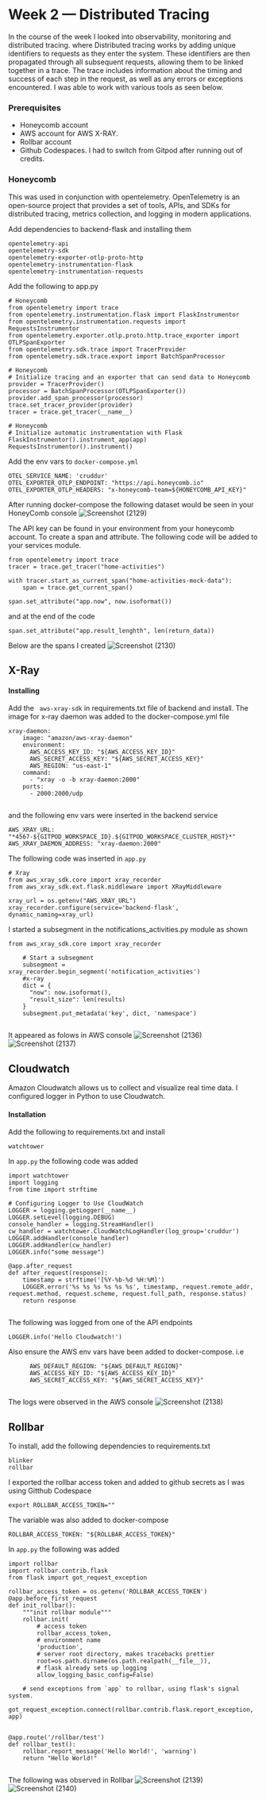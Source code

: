 # Week 2 — Distributed Tracing
In the course of the week I looked into observability, monitoring and distributed tracing. where Distributed tracing works by adding unique identifiers to requests as they enter the system. These identifiers are then propagated through all subsequent requests, allowing them to be linked together in a trace. The trace includes information about the timing and success of each step in the request, as well as any errors or exceptions encountered. I was able to work with various tools as seen below.

### Prerequisites
 - Honeycomb account
 - AWS account for AWS X-RAY.
 - Rollbar account
 - Github Codespaces. I had to switch from Gitpod after running out of credits.

### Honeycomb
This was used in conjunction with opentelemetry. OpenTelemetry is an open-source project that provides a set of tools, APIs, and SDKs for distributed tracing, metrics collection, and logging in modern applications.

Add dependencies to backend-flask and installing them
```
opentelemetry-api 
opentelemetry-sdk 
opentelemetry-exporter-otlp-proto-http 
opentelemetry-instrumentation-flask 
opentelemetry-instrumentation-requests

```
Add the following to app.py
```
# Honeycomb
from opentelemetry import trace
from opentelemetry.instrumentation.flask import FlaskInstrumentor
from opentelemetry.instrumentation.requests import RequestsInstrumentor
from opentelemetry.exporter.otlp.proto.http.trace_exporter import OTLPSpanExporter
from opentelemetry.sdk.trace import TracerProvider
from opentelemetry.sdk.trace.export import BatchSpanProcessor

# Honeycomb
# Initialize tracing and an exporter that can send data to Honeycomb
provider = TracerProvider()
processor = BatchSpanProcessor(OTLPSpanExporter())
provider.add_span_processor(processor)
trace.set_tracer_provider(provider)
tracer = trace.get_tracer(__name__)

# Honeycomb
# Initialize automatic instrumentation with Flask
FlaskInstrumentor().instrument_app(app)
RequestsInstrumentor().instrument()

```
Add the env vars to ```docker-compose.yml```
```
OTEL_SERVICE_NAME: 'cruddur'
OTEL_EXPORTER_OTLP_ENDPOINT: "https://api.honeycomb.io"
OTEL_EXPORTER_OTLP_HEADERS: "x-honeycomb-team=${HONEYCOMB_API_KEY}"

```
After running docker-compose the following dataset would be seen in your HoneyComb console
![Screenshot (2129)](https://user-images.githubusercontent.com/92152669/223391995-332a1b4c-044e-4f34-ab14-22799fc723c1.png)

The API key can be found in your environment from your honeycomb account.
To create a span and attribute. The following code will be added to your services module.
```
from opentelemetry import trace
tracer = trace.get_tracer("home-activities")

with tracer.start_as_current_span("home-activities-mock-data"):
    span = trace.get_current_span()
    
span.set_attribute("app.now", now.isoformat())

```
and at the end of the code
```
span.set_attribute("app.result_lenghth", len(return_data))

```
Below are the spans I created
![Screenshot (2130)](https://user-images.githubusercontent.com/92152669/223392650-b23a14c3-fc0b-4757-9b54-8f01ae7cc84c.png)

## X-Ray
#### Installing
Add the ``` aws-xray-sdk``` in requirements.txt file of backend and install.
The image for x-ray daemon was added to the docker-compose.yml file
```
xray-daemon:
    image: "amazon/aws-xray-daemon"
    environment:
      AWS_ACCESS_KEY_ID: "${AWS_ACCESS_KEY_ID}"
      AWS_SECRET_ACCESS_KEY: "${AWS_SECRET_ACCESS_KEY}"
      AWS_REGION: "us-east-1"
    command:
      - "xray -o -b xray-daemon:2000"
    ports:
      - 2000:2000/udp
      
```
and the following env vars were inserted in the backend service
```
AWS_XRAY_URL: "*4567-${GITPOD_WORKSPACE_ID}.${GITPOD_WORKSPACE_CLUSTER_HOST}*"
AWS_XRAY_DAEMON_ADDRESS: "xray-daemon:2000"

```

The following code was inserted in ```app.py```
```
# Xray
from aws_xray_sdk.core import xray_recorder
from aws_xray_sdk.ext.flask.middleware import XRayMiddleware

xray_url = os.getenv("AWS_XRAY_URL")
xray_recorder.configure(service='backend-flask', dynamic_naming=xray_url)

```
I started a subsegment in the notifications_activities.py module as shown
```
from aws_xray_sdk.core import xray_recorder

    # Start a subsegment
    subsegment = xray_recorder.begin_segment('notification_activities')
    #x-ray
    dict = {
      "now": now.isoformat(),
      "result_size": len(results)
    }
    subsegment.put_metadata('key', dict, 'namespace')
    
```
It appeared as folows in AWS console
![Screenshot (2136)](https://user-images.githubusercontent.com/92152669/223483259-db44d874-0f55-4df9-9067-15df294ecb8e.png)
![Screenshot (2137)](https://user-images.githubusercontent.com/92152669/223483573-f9b58a36-6267-4a5c-a41b-fd3c4951bc1a.png)

## Cloudwatch
Amazon Cloudwatch allows us to collect and visualize real time data. I configured logger in Python to use Cloudwatch.

#### Installation
Add the following to requirements.txt and install
```
watchtower

```
In ```app.py``` the following code was added
```
import watchtower
import logging
from time import strftime

# Configuring Logger to Use CloudWatch
LOGGER = logging.getLogger(__name__)
LOGGER.setLevel(logging.DEBUG)
console_handler = logging.StreamHandler()
cw_handler = watchtower.CloudWatchLogHandler(log_group='cruddur')
LOGGER.addHandler(console_handler)
LOGGER.addHandler(cw_handler)
LOGGER.info("some message")

@app.after_request
def after_request(response):
    timestamp = strftime('[%Y-%b-%d %H:%M]')
    LOGGER.error('%s %s %s %s %s %s', timestamp, request.remote_addr, request.method, request.scheme, request.full_path, response.status)
    return response
    
```
The following was logged from one of the API endpoints
```
LOGGER.info('Hello Cloudwatch!')

```
Also ensure the AWS env vars have been added to docker-compose. i.e
```
      AWS_DEFAULT_REGION: "${AWS_DEFAULT_REGION}"
      AWS_ACCESS_KEY_ID: "${AWS_ACCESS_KEY_ID}"
      AWS_SECRET_ACCESS_KEY: "${AWS_SECRET_ACCESS_KEY}"
      
```
The logs were observed in the AWS console
![Screenshot (2138)](https://user-images.githubusercontent.com/92152669/223592618-d0159fb7-19c9-4fdd-a84f-4b2ede9549aa.png)

## Rollbar
To install, add the following dependencies to requirements.txt
```
blinker
rollbar

```
I exported the rollbar access token and added to github secrets as I was using Gitthub Codespace
```
export ROLLBAR_ACCESS_TOKEN=""

```
The variable was also added to docker-compose
```
ROLLBAR_ACCESS_TOKEN: "${ROLLBAR_ACCESS_TOKEN}"
```

In ```app.py``` the following was added
```
import rollbar
import rollbar.contrib.flask
from flask import got_request_exception

```
```
rollbar_access_token = os.getenv('ROLLBAR_ACCESS_TOKEN')
@app.before_first_request
def init_rollbar():
    """init rollbar module"""
    rollbar.init(
        # access token
        rollbar_access_token,
        # environment name
        'production',
        # server root directory, makes tracebacks prettier
        root=os.path.dirname(os.path.realpath(__file__)),
        # flask already sets up logging
        allow_logging_basic_config=False)

    # send exceptions from `app` to rollbar, using flask's signal system.
    got_request_exception.connect(rollbar.contrib.flask.report_exception, app)
    
```
```
@app.route('/rollbar/test')
def rollbar_test():
    rollbar.report_message('Hello World!', 'warning')
    return "Hello World!"
    
```
The following was observed in Rollbar
![Screenshot (2139)](https://user-images.githubusercontent.com/92152669/223596301-575f2138-a7cc-45fa-9204-88c769fb0337.png)
![Screenshot (2140)](https://user-images.githubusercontent.com/92152669/223597670-9b7799d4-0b73-4f30-a385-b47027e3802a.png)








